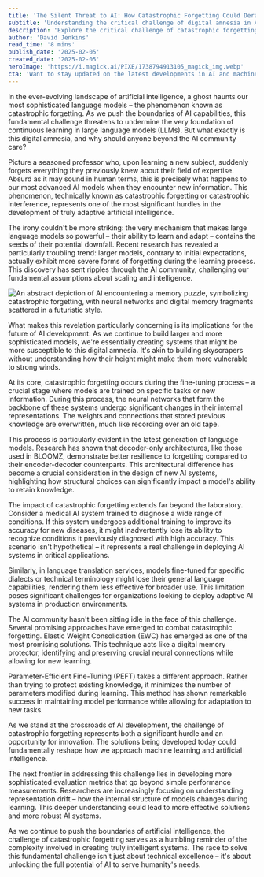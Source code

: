 ```yaml
---
title: 'The Silent Threat to AI: How Catastrophic Forgetting Could Derail Our Most Powerful Language Models'
subtitle: 'Understanding the critical challenge of digital amnesia in AI systems'
description: 'Explore the critical challenge of catastrophic forgetting in AI systems - a phenomenon where advanced language models lose previously acquired knowledge when learning new information. This article delves into the implications, current research, and potential solutions for this fundamental AI challenge.'
author: 'David Jenkins'
read_time: '8 mins'
publish_date: '2025-02-05'
created_date: '2025-02-05'
heroImage: 'https://i.magick.ai/PIXE/1738794913105_magick_img.webp'
cta: 'Want to stay updated on the latest developments in AI and machine learning? Follow us on LinkedIn for in-depth analysis and breaking news about the future of artificial intelligence.'
---
```


In the ever-evolving landscape of artificial intelligence, a ghost haunts our most sophisticated language models – the phenomenon known as catastrophic forgetting. As we push the boundaries of AI capabilities, this fundamental challenge threatens to undermine the very foundation of continuous learning in large language models (LLMs). But what exactly is this digital amnesia, and why should anyone beyond the AI community care?

Picture a seasoned professor who, upon learning a new subject, suddenly forgets everything they previously knew about their field of expertise. Absurd as it may sound in human terms, this is precisely what happens to our most advanced AI models when they encounter new information. This phenomenon, technically known as catastrophic forgetting or catastrophic interference, represents one of the most significant hurdles in the development of truly adaptive artificial intelligence.

The irony couldn't be more striking: the very mechanism that makes large language models so powerful – their ability to learn and adapt – contains the seeds of their potential downfall. Recent research has revealed a particularly troubling trend: larger models, contrary to initial expectations, actually exhibit more severe forms of forgetting during the learning process. This discovery has sent ripples through the AI community, challenging our fundamental assumptions about scaling and intelligence.

![An abstract depiction of AI encountering a memory puzzle, symbolizing catastrophic forgetting, with neural networks and digital memory fragments scattered in a futuristic style.](https://i.magick.ai/PIXE/1738794913105_magick_img.webp)

What makes this revelation particularly concerning is its implications for the future of AI development. As we continue to build larger and more sophisticated models, we're essentially creating systems that might be more susceptible to this digital amnesia. It's akin to building skyscrapers without understanding how their height might make them more vulnerable to strong winds.

At its core, catastrophic forgetting occurs during the fine-tuning process – a crucial stage where models are trained on specific tasks or new information. During this process, the neural networks that form the backbone of these systems undergo significant changes in their internal representations. The weights and connections that stored previous knowledge are overwritten, much like recording over an old tape.

This process is particularly evident in the latest generation of language models. Research has shown that decoder-only architectures, like those used in BLOOMZ, demonstrate better resilience to forgetting compared to their encoder-decoder counterparts. This architectural difference has become a crucial consideration in the design of new AI systems, highlighting how structural choices can significantly impact a model's ability to retain knowledge.

The impact of catastrophic forgetting extends far beyond the laboratory. Consider a medical AI system trained to diagnose a wide range of conditions. If this system undergoes additional training to improve its accuracy for new diseases, it might inadvertently lose its ability to recognize conditions it previously diagnosed with high accuracy. This scenario isn't hypothetical – it represents a real challenge in deploying AI systems in critical applications.

Similarly, in language translation services, models fine-tuned for specific dialects or technical terminology might lose their general language capabilities, rendering them less effective for broader use. This limitation poses significant challenges for organizations looking to deploy adaptive AI systems in production environments.

The AI community hasn't been sitting idle in the face of this challenge. Several promising approaches have emerged to combat catastrophic forgetting. Elastic Weight Consolidation (EWC) has emerged as one of the most promising solutions. This technique acts like a digital memory protector, identifying and preserving crucial neural connections while allowing for new learning.

Parameter-Efficient Fine-Tuning (PEFT) takes a different approach. Rather than trying to protect existing knowledge, it minimizes the number of parameters modified during learning. This method has shown remarkable success in maintaining model performance while allowing for adaptation to new tasks.

As we stand at the crossroads of AI development, the challenge of catastrophic forgetting represents both a significant hurdle and an opportunity for innovation. The solutions being developed today could fundamentally reshape how we approach machine learning and artificial intelligence.

The next frontier in addressing this challenge lies in developing more sophisticated evaluation metrics that go beyond simple performance measurements. Researchers are increasingly focusing on understanding representation drift – how the internal structure of models changes during learning. This deeper understanding could lead to more effective solutions and more robust AI systems.

As we continue to push the boundaries of artificial intelligence, the challenge of catastrophic forgetting serves as a humbling reminder of the complexity involved in creating truly intelligent systems. The race to solve this fundamental challenge isn't just about technical excellence – it's about unlocking the full potential of AI to serve humanity's needs.